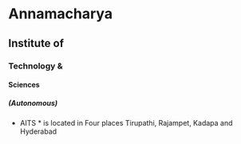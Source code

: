 # Annamacharya 
## Institute of
### Technology &
#### Sciences
##### (Autonomous)

* AITS * is located in Four places Tirupathi, Rajampet, Kadapa and Hyderabad
